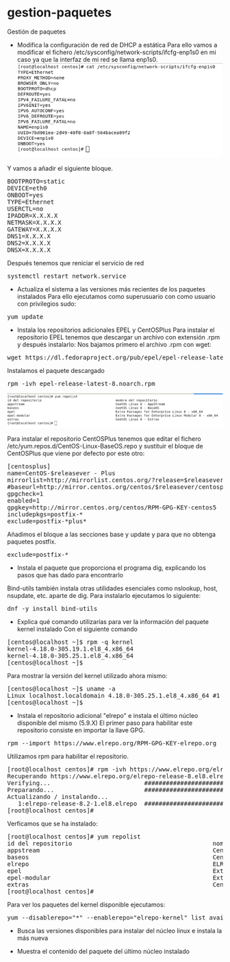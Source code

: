 # gestion-paquetes
Gestión de paquetes

* Modifica la configuración de red de DHCP a estática
Para ello vamos a modificar el fichero /etc/sysconfig/network-scripts/ifcfg-enp1s0 en mi caso ya que la interfaz de mi red se llama enp1s0.
![conf_red](/images/conf_red.png)

Y vamos a añadir el siguiente bloque.
<pre>BOOTPROTO=static
DEVICE=eth0
ONBOOT=yes
TYPE=Ethernet
USERCTL=no
IPADDR=X.X.X.X
NETMASK=X.X.X.X
GATEWAY=X.X.X.X
DNS1=X.X.X.X
DNS2=X.X.X.X
DNSX=X.X.X.X</pre>

Después tenemos que reniciar el servicio de red
<pre>systemctl restart network.service</pre>

* Actualiza el sistema a las versiones más recientes de los paquetes instalados
Para ello ejecutamos como superusuario con como usuario con privilegios sudo:
<pre>yum update</pre>
* Instala los repositorios adicionales EPEL y CentOSPlus
Para instalar el repositorio EPEL tenemos que descargar un archivo con extensión .rpm y después instalarlo:
Nos bajamos primero el archivo .rpm con wget:
<pre>wget https://dl.fedoraproject.org/pub/epel/epel-release-latest-8.noarch.rpm</pre>
Instalamos el paquete descargado
<pre>rpm -ivh epel-release-latest-8.noarch.rpm</pre>

![yumprepolist](/images/yumrepolist.png)

Para instalar el repositorio CentOSPlus tenemos que editar el fichero /etc/yum.repos.d/CentOS-Linux-BaseOS.repo  y sustituir el bloque de CentOSPlus que viene por defecto por este otro:

<pre>[centosplus]
name=CentOS-$releasever - Plus
mirrorlist=http://mirrorlist.centos.org/?release=$releasever&arch=$basearch&repo=centosplus
#baseurl=http://mirror.centos.org/centos/$releasever/centosplus/$basearch/
gpgcheck=1
enabled=1
gpgkey=http://mirror.centos.org/centos/RPM-GPG-KEY-centos5
includepkgs=postfix-*
exclude=postfix-*plus*
</pre>

Añadimos el bloque a las secciones base y update y para que no obtenga paquetes postfix.

<pre>exclude=postfix-*</pre>


* Instala el paquete que proporciona el programa dig, explicando los pasos que has dado para encontrarlo

Bind-utils también instala otras utilidades esenciales como nslookup, host, nsupdate, etc. aparte de dig.
Para instalarlo ejecutamos lo siguiente:
<pre>dnf -y install bind-utils</pre>

* Explica qué comando utilizarías para ver la información del paquete kernel instalado
Con el siguiente comando
<pre>[centos@localhost ~]$ rpm -q kernel
kernel-4.18.0-305.19.1.el8_4.x86_64
kernel-4.18.0-305.25.1.el8_4.x86_64
[centos@localhost ~]$ </pre>
Para mostrar la versión del kernel utilizado ahora mismo:
<pre>[centos@localhost ~]$ uname -a
Linux localhost.localdomain 4.18.0-305.25.1.el8_4.x86_64 #1 SMP Wed Nov 3 10:29:07 UTC 2021 x86_64 x86_64 x86_64 GNU/Linux
[centos@localhost ~]$</pre> 
* Instala el repositorio adicional "elrepo" e instala el último núcleo disponible del mismo (5.9.X)
El primer paso para habilitar este repositorio consiste en importar la llave GPG.
<pre>rpm --import https://www.elrepo.org/RPM-GPG-KEY-elrepo.org</pre>
Utilizamos rpm para habilitar el repositorio.
<pre>[root@localhost centos]# rpm -ivh https://www.elrepo.org/elrepo-release-8.el8.elrepo.noarch.rpm
Recuperando https://www.elrepo.org/elrepo-release-8.el8.elrepo.noarch.rpm
Verifying...                          ################################# [100%]
Preparando...                         ################################# [100%]
Actualizando / instalando...
   1:elrepo-release-8.2-1.el8.elrepo  ################################# [100%]
[root@localhost centos]# 
</pre>
Verficamos que se ha instalado:
<pre>[root@localhost centos]# yum repolist
id del repositorio                                       nombre del repositorio
appstream                                                CentOS Linux 8 - AppStream
baseos                                                   CentOS Linux 8 - BaseOS
elrepo                                                   ELRepo.org Community Enterprise Linux Repository - el8
epel                                                     Extra Packages for Enterprise Linux 8 - x86_64
epel-modular                                             Extra Packages for Enterprise Linux Modular 8 - x86_64
extras                                                   CentOS Linux 8 - Extras
[root@localhost centos]#</pre> 
Para ver los paquetes del kernel disponible ejecutamos:
<pre>yum --disablerepo="*" --enablerepo="elrepo-kernel" list available</pre>

* Busca las versiones disponibles para instalar del núcleo linux e instala la más nueva

* Muestra el contenido del paquete del último núcleo instalado
